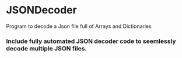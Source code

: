 # JSONDecoder
Program to decode a Json file full of Arrays and Dictionaries


### Include fully automated JSON decoder code to seemlessly decode multiple JSON files.
